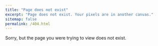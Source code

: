 ```yaml
---
title: "Page does not exist"
excerpt: "Page does not exist. Your pixels are in another canvas."
sitemap: false
permalink: /404.html
---
```


Sorry, but the page you were trying to view does not exist.
